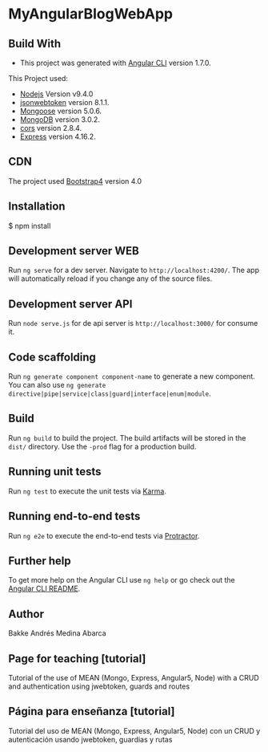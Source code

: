 # MyAngularBlogWebApp

## Build With

- This project was generated with [Angular CLI](https://github.com/angular/angular-cli) version 1.7.0.

This Project used:

- [Nodejs](https://nodejs.org/en/) Version v9.4.0
- [jsonwebtoken](https://github.com/auth0/node-jsonwebtoken) version 8.1.1.
- [Mongoose](https://github.com/Automattic/mongoose) version 5.0.6.
- [MongoDB](https://github.com/mongodb/mongo) version 3.0.2.
- [cors](https://github.com/expressjs/cors) version 2.8.4.
- [Express](https://github.com/expressjs/express) version 4.16.2.

## CDN

The project used [Bootstrap4](https://github.com/twbs/bootstrap) version 4.0

## Installation

$ npm install

## Development server WEB

Run `ng serve` for a dev server. Navigate to `http://localhost:4200/`. The app will automatically reload if you change any of the source files.

## Development server API

Run `node serve.js` for de api server is `http://localhost:3000/` for consume it.

## Code scaffolding

Run `ng generate component component-name` to generate a new component. You can also use `ng generate directive|pipe|service|class|guard|interface|enum|module`.

## Build

Run `ng build` to build the project. The build artifacts will be stored in the `dist/` directory. Use the `-prod` flag for a production build.

## Running unit tests

Run `ng test` to execute the unit tests via [Karma](https://karma-runner.github.io).

## Running end-to-end tests

Run `ng e2e` to execute the end-to-end tests via [Protractor](http://www.protractortest.org/).

## Further help

To get more help on the Angular CLI use `ng help` or go check out the [Angular CLI README](https://github.com/angular/angular-cli/blob/master/README.md).

## Author

Bakke Andrés Medina Abarca

## Page for teaching [tutorial]

Tutorial of the use of MEAN (Mongo, Express, Angular5, Node) with a CRUD and authentication using jwebtoken, guards and routes

## Página para enseñanza [tutorial]

Tutorial del uso de MEAN (Mongo, Express, Angular5, Node) con un CRUD y autenticación usando jwebtoken, guardias y rutas